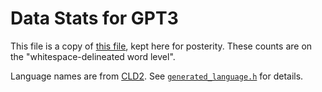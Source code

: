 # Data Stats for GPT3

This file is a copy of [this file](https://github.com/openai/gpt-3/blob/master/dataset_statistics/languages_by_word_count.csv),
kept here for posterity. These counts are on the "whitespace-delineated word level".

Language names are from [CLD2](https://github.com/CLD2Owners/cld2).
See [`generated_language.h`](https://github.com/CLD2Owners/cld2/blob/master/internal/generated_language.h) for details.

